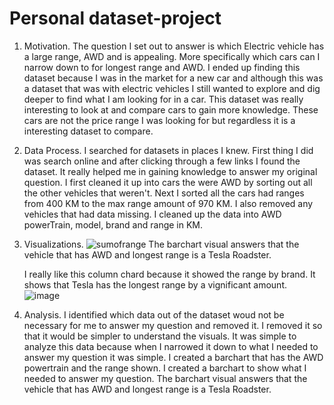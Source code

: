 # Personal dataset-project
1. Motivation.
  The question I set out to answer is which Electric vehicle has a large range, AWD and is appealing.
  More specifically which cars can I narrow down to for longest range and AWD.  I ended up finding 
  this dataset because I was in the market for a new car and although this was a dataset that was 
  with electric vehicles I still wanted to explore and dig deeper to find what I am looking for in
  a car. This dataset was really interesting to look at and compare cars to gain more knowledge. 
  These cars are not the price range I was looking for but regardless it is a interesting dataset 
  to compare.
  
2. Data Process.
  I searched for datasets in places I knew. First thing I did was search online and after clicking 
  through a few links I found the dataset. It really helped me in gaining knowledge to answer my 
  original question. I first cleaned it up into cars the were AWD by sorting out all the other vehicles
  that weren't. Next I sorted all the cars had ranges from 400 KM to the max range amount of 970 KM.
  I also removed any vehicles that had data missing. I cleaned up the data into AWD powerTrain, model,
  brand and range in KM.  
  
3. Visualizations.
    ![sumofrange](https://user-images.githubusercontent.com/91593800/145108367-a5496368-c6f8-4fbb-a193-81f45ac621fe.PNG)
    The barchart visual answers that the vehicle that has AWD and longest range is a Tesla Roadster. 
    
    
    I really like this column chard because it showed the range by brand. It shows that Tesla has the longest range by a vignificant amount.
     ![image](https://user-images.githubusercontent.com/91593800/145125887-7a144532-b681-498e-9c80-340cd8b029f2.png)



 
 4. Analysis.
  I identified which data out of the dataset woud not be necessary for me to answer my question and removed
  it. I removed it so that it would be simpler to understand the visuals. It was simple to analyze this data 
  because when I narrowed it down to what I needed to answer my question it was simple. I created a barchart
  that has the AWD powertrain and the range shown. I created a barchart to show what I needed to answer my 
  question. The barchart visual answers that the vehicle that has AWD and longest range is a Tesla Roadster. 
